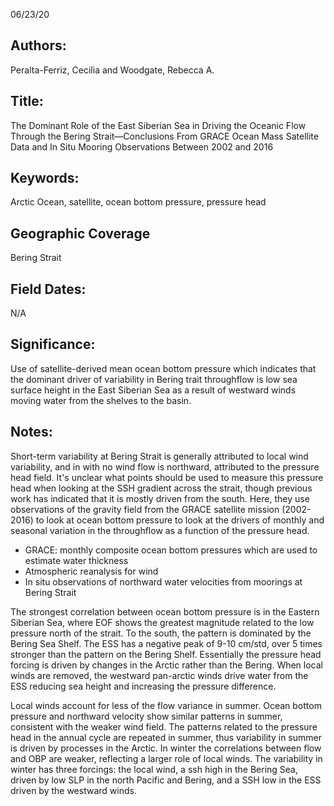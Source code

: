 06/23/20
## Authors:
Peralta-Ferriz, Cecilia and Woodgate, Rebecca A.
## Title:
The Dominant Role of the East Siberian Sea in Driving the Oceanic Flow Through the Bering Strait—Conclusions From GRACE Ocean Mass Satellite Data and In Situ Mooring Observations Between 2002 and 2016
## Keywords:
Arctic Ocean, satellite, ocean bottom pressure, pressure head
## Geographic Coverage
Bering Strait
## Field Dates:
N/A
## Significance:
Use of satellite-derived mean ocean bottom pressure which indicates that the dominant driver of variability in Bering trait throughflow is low sea surface height in the East Siberian Sea as a result of westward winds moving water from the shelves to the basin.

## Notes:
Short-term variability at Bering Strait is generally attributed to local wind variability, and in with no wind flow is northward, attributed to the pressure head field. It's unclear what points should be used to measure this pressure head when looking at the SSH gradient across the strait, though previous work has indicated that it is mostly driven from the south. Here, they use observations of the gravity field from the GRACE satellite mission (2002-2016) to look at ocean bottom pressure to look at the drivers of monthly and seasonal variation in the throughflow as a function of the pressure head.

- GRACE: monthly composite ocean bottom pressures which are used to estimate water thickness
- Atmospheric reanalysis for wind
- In situ observations of northward water velocities from moorings at Bering Strait

The strongest correlation between ocean bottom pressure is in the Eastern Siberian Sea, where EOF shows the greatest magnitude related to the low pressure north of the strait. To the south, the pattern is dominated by the Bering Sea Shelf. The ESS has a negative peak of 9-10 cm/std, over 5 times stronger than the pattern on the Bering Shelf. Essentially the pressure head forcing is driven by changes in the Arctic rather than the Bering. When local winds are removed, the westward pan-arctic winds drive water from the ESS reducing sea height and increasing the pressure difference.

Local winds account for less of the flow variance in summer. Ocean bottom pressure and northward velocity show similar patterns in summer, consistent with the weaker wind field. The patterns related to the pressure head in the annual cycle are repeated in summer, thus variability in summer is driven by processes in the Arctic. In winter the correlations between flow and OBP are weaker, reflecting a larger role of local winds. The variability in winter has three forcings: the local wind, a ssh high in the Bering Sea, driven by low SLP in the north Pacific and Bering, and a SSH low in the ESS driven by the westward winds.
